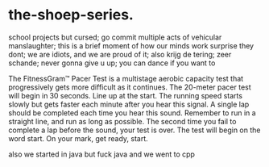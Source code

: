 # the-shoep-series.
school projects but cursed;
go commit multiple acts of vehicular manslaughter;
this is a brief moment of how our minds work surprise they dont;
we are idiots, and we are proud of it;
also krijg de tering;
zeer schande;
never gonna give u up;
you can dance if you want to

The FitnessGram™ Pacer Test is a multistage aerobic capacity test that progressively gets more difficult as it continues.
The 20-meter pacer test will begin in 30 seconds. Line up at the start.
The running speed starts slowly but gets faster each minute after you hear this signal.
A single lap should be completed each time you hear this sound.
Remember to run in a straight line, and run as long as possible.
The second time you fail to complete a lap before the sound, your test is over.
The test will begin on the word start.
On your mark, get ready, start.

also we started in java but fuck java and we went to cpp
